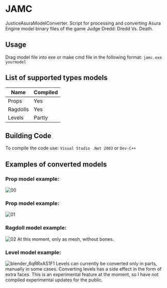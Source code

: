 # JAMC
JusticeAsuraModelConverter. Script for processing and converting Asura Engine model binary files of the game Judge Dredd: Dredd Vs. Death.
## Usage
Drag model file into exe or make cmd file in the following format: ```jamc.exe yourmodel```
## List of supported types models
Name           | Compiled
---------------| ----------------------
Props          | Yes
Ragdolls       | Yes
Levels         | Partly
## Building Code
To compile the code use: ```Visual Studio .Net 2003``` or ```Dev-C++```
## Examples of converted models
### Prop model example:
![00](https://github.com/user-attachments/assets/b70f9e9a-d7f6-4747-8174-ff054ec63c43)
### Prop model example:
![01](https://github.com/user-attachments/assets/9d5175e0-1da6-4659-85ea-a81d4b62a09c)
### Ragdoll model example:
![02](https://github.com/user-attachments/assets/82c5907a-7c3d-43d2-8a4b-52d0c6ec2cb0)
At this moment, only as mesh, without bones.
### Level model example:
![blender_6qRRxAS1F1](https://github.com/user-attachments/assets/13e5da31-0d4a-4fc0-b71e-6a30d8ff0356)
Levels can currently be converted only in parts, manually in some cases. Converting levels has a side effect in the form of extra faces. This is an experimental feature at the moment, so I have not compiled experimental updates for the public.

